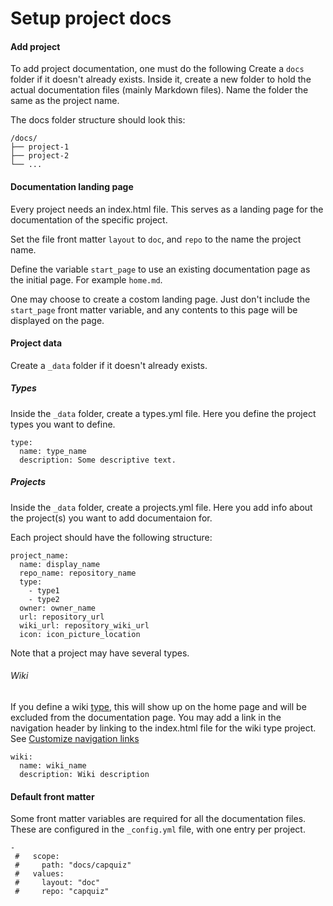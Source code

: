 # Setup project docs

#### Add project

To add project documentation, one must do the following
Create a `docs` folder if it doesn't already exists.
Inside it, create a new folder to hold the actual documentation files (mainly Markdown files). Name the folder the same as the project name. 

The docs folder structure should look this:

```
/docs/
├── project-1
├── project-2
└── ...
```
#### Documentation landing page

Every project needs an index.html file.
This serves as a landing page for the documentation of the specific project.

Set the file front matter `layout` to `doc`, and `repo` to the name the project name.

Define the variable `start_page` to use an existing documentation page as the initial page. For example `home.md`. 

One may choose to create a costom landing page.
Just don't include the `start_page` front matter variable, and any contents to this page will be displayed on the page.

#### Project data

Create a `_data` folder if it doesn't already exists.


##### Types

Inside the `_data` folder, create a types.yml file.
Here you define the project types you want to define. 
```
type:
  name: type_name
  description: Some descriptive text.
```

##### Projects

Inside the `_data` folder, create a projects.yml file.
Here you add info about the project(s) you want to add documentaion for. 

Each project should have the following structure:
```
project_name:
  name: display_name
  repo_name: repository_name
  type: 
    - type1
    - type2
  owner: owner_name
  url: repository_url
  wiki_url: repository_wiki_url
  icon: icon_picture_location
```

Note that a project may have several types.

###### Wiki

If you define a wiki [type](#types), this will show up on the  home page and will be excluded from the documentation page.
You may add a link in the navigation header by linking to the index.html file for the wiki type project. See [Customize navigation links](#customize-navigation-links)
```
wiki:
  name: wiki_name
  description: Wiki description
```

#### Default front matter
 
 Some front matter variables are required for all the documentation files.
 These are configured in the `_config.yml` file, with one entry per project.
 
 ```
 -
  #   scope:
  #     path: "docs/capquiz"
  #   values:
  #     layout: "doc"
  #     repo: "capquiz"
```
